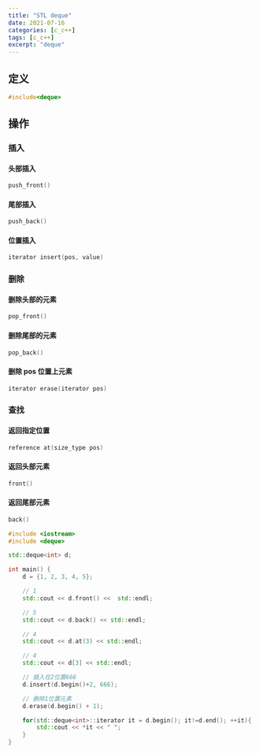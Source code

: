 ```yaml
---
title: "STL deque"
date: 2021-07-16
categories: [c_c++]
tags: [c_c++]
excerpt: "deque"
---
```


## 定义

```c++
#include<deque>
```

## 操作

### 插入

#### 头部插入

```c++
push_front()
```

#### 尾部插入

```c
push_back()
```

#### 位置插入

```c
iterator insert(pos, value)
```

### 删除

#### 删除头部的元素

```c
pop_front()
```

#### 删除尾部的元素

```c
pop_back()
```

#### 删除 pos 位置上元素

```c
iterator erase(iterator pos)
```

### 查找

#### 返回指定位置

```c
reference at(size_type pos)
```

#### 返回头部元素

```c
front()
```

#### 返回尾部元素

```c
back()
```

```c++
#include <iostream>
#include <deque>

std::deque<int> d;

int main() {
    d = {1, 2, 3, 4, 5};

    // 1
    std::cout << d.front() <<  std::endl;

    // 5
    std::cout << d.back() << std::endl;

    // 4
    std::cout << d.at(3) << std::endl;

    // 4
    std::cout << d[3] << std::endl;

    // 插入在2位置666
    d.insert(d.begin()+2, 666);

    // 删除1位置元素
    d.erase(d.begin() + 1);

    for(std::deque<int>::iterator it = d.begin(); it!=d.end(); ++it){
        std::cout << *it << " ";
    }
}
```